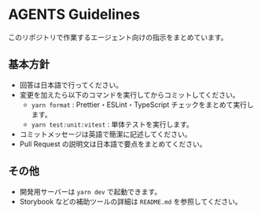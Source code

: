 # AGENTS Guidelines

このリポジトリで作業するエージェント向けの指示をまとめています。

## 基本方針
- 回答は日本語で行ってください。
- 変更を加えたら以下のコマンドを実行してからコミットしてください。
  - `yarn format` : Prettier・ESLint・TypeScript チェックをまとめて実行します。
  - `yarn test:unit:vitest` : 単体テストを実行します。
- コミットメッセージは英語で簡潔に記述してください。
- Pull Request の説明文は日本語で要点をまとめてください。

## その他
- 開発用サーバーは `yarn dev` で起動できます。
- Storybook などの補助ツールの詳細は `README.md` を参照してください。
